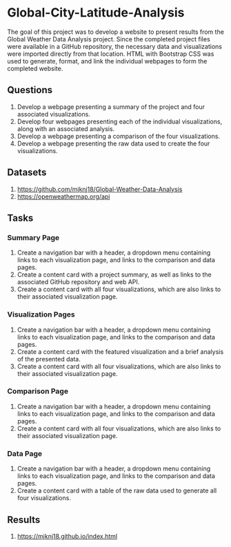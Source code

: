# Global-City-Latitude-Analysis

The goal of this project was to develop a website to present results from the Global Weather Data Analysis project. Since the completed project files were available in a GitHub repository, the necessary data and visualizations were imported directly from that location. HTML with Bootstrap CSS was used to generate, format, and link the individual webpages to form the completed website.

## Questions

1. Develop a webpage presenting a summary of the project and four associated visualizations.
2. Develop four webpages presenting each of the individual visualizations, along with an associated analysis.
3. Develop a webpage presenting a comparison of the four visualizations.
4. Develop a webpage presenting the raw data used to create the four visualizations.

## Datasets

1. https://github.com/mjknj18/Global-Weather-Data-Analysis
2. https://openweathermap.org/api

## Tasks

### Summary Page

1. Create a navigation bar with a header, a dropdown menu containing links to each visualization page, and links to the comparison and data pages.
2. Create a content card with a project summary, as well as links to the associated GitHub repository and web API. 
3. Create a content card with all four visualizations, which are also links to their associated visualization page.

### Visualization Pages

1. Create a navigation bar with a header, a dropdown menu containing links to each visualization page, and links to the comparison and data pages.
2. Create a content card with the featured visualization and a brief analysis of the presented data.
3. Create a content card with all four visualizations, which are also links to their associated visualization page.

### Comparison Page

1. Create a navigation bar with a header, a dropdown menu containing links to each visualization page, and links to the comparison and data pages.
2. Create a content card with all four visualizations, which are also links to their associated visualization page.

### Data Page

1. Create a navigation bar with a header, a dropdown menu containing links to each visualization page, and links to the comparison and data pages.
2. Create a content card with a table of the raw data used to generate all four visualizations.

## Results

1. https://mjknj18.github.io/index.html